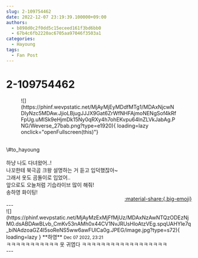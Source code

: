 ```yaml
---
slug: 2-109754462
date: 2022-12-07 23:19:39.100000+09:00
authors:
  - b898d0c2f0dd5c15eceed161f3bd6bb0
  - 67b4c6fb2220ac6705aa97046f3503a1
categories:
  - Hayoung
tags:
  - Fan Post
---
```


# 2-109754462

<div class="post-container" markdown="1">
<div class="content-container md-sidebar__scrollwrap" markdown="1">


<figure markdown="1">
![](https://phinf.wevpstatic.net/MjAyMjEyMDdfMTg1/MDAxNjcwNDIyNzc5MDAw.JjioLBjugJJJX9Gat6ZrWfNHFAjmoNENgSof4kRfFpUg.uMISk9eHjmDk15Ny0qRXy4h7ohEKvpu64lnZLVkJabAg.PNG/Weverse_27bab.png?type=e1920){ loading=lazy onclick="openFullscreen(this)"}
</figure>
<br>\#to_hayoung <br><br>하냥 나도 다녀왔어..!<br>나꼬한테 북극곰 크왕 설명하는 거 듣고 입덕했잖아~<br>그래서 옷도 곰돌이로 입었어..<br>앞으로도 오늘처럼 기습라이브 많이 해줘!<br>송하영 화이팅!<br>

</div>
</div>

<div style="text-align: right;" markdown="1">
<a href="https://weverse.io/fromis9/fanpost/2-109754462" style="text-align: right;">:material-share:{.big-emoji}</a>
</div>
---

<div class="comments-container md-sidebar__scrollwrap" markdown="1">
<div class="comment" markdown="1">
<div class='id-container' markdown="1">
![](https://phinf.wevpstatic.net/MjAyMzExMjFfMjUz/MDAxNzAwNTQzODEzNjM0.dsABDAwBLvb_CmKv53nAMh0x44CV1NvJRUsHloAtzVEg.spqUAHYle7q_biNAdzoaGZ4l5soReNS5ww6awFUlCa0g.JPEG/image.jpg?type=s72){ loading=lazy }
**<span class="artist">하영</span>** <small>Dec 07 2022, 23:21</small><br>
</div>
<div class='comment-body' markdown="1">
ㅋㅋㅋㅋㅋㅋㅋㅋㅋㅋㅋ 옷 귀엽다 ㅋㅋㅋㅋㅋㅋㅋㅋㅋㅋㅋㅋㅋㅋㅋㅋㅋㅋ
</div>
</div>
</div>
---
